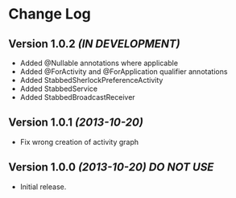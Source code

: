 Change Log
==========

Version 1.0.2 *(IN DEVELOPMENT)*
----------------------------

* Added @Nullable annotations where applicable
* Added @ForActivity and @ForApplication qualifier annotations
* Added StabbedSherlockPreferenceActivity
* Added StabbedService
* Added StabbedBroadcastReceiver

Version 1.0.1 *(2013-10-20)*
----------------------------

* Fix wrong creation of activity graph

Version 1.0.0 *(2013-10-20)* *DO NOT USE*
----------------------------

* Initial release.
